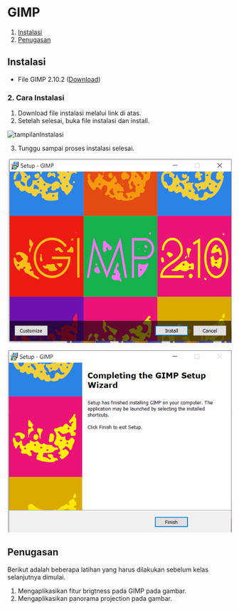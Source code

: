 # GIMP

1. [Instalasi](#instalasi)
2. [Penugasan](#penugasan)

<div style="page-break-after: always;"></div>

## Instalasi

- File GIMP 2.10.2 ([Download](https://download.gimp.org/gimp/v2.10/windows/gimp-2.10.2-setup.exe))

### 2. Cara Instalasi

1. Download file instalasi melalui link di atas.
2. Setelah selesai, buka file instalasi dan install.

![tampilanInstalasi](image/tampilaninstalasi.png)

3. Tunggu sampai proses instalasi selesai.

![prosesInstalasi](image/prosesInstalasi1.png)

![prosesInstalasi2](image/prosesInstalasi2.png)

## Penugasan

Berikut adalah beberapa latihan yang harus dilakukan sebelum kelas selanjutnya dimulai.

1. Mengaplikasikan fitur brigtness pada GIMP pada gambar.
2. Mengaplikasikan panorama projection pada gambar.
